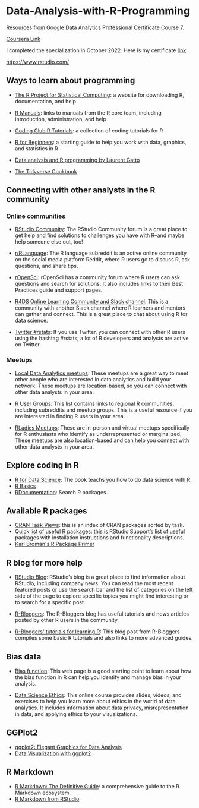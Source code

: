 # Data-Analysis-with-R-Programming

Resources from Google Data Analytics Professional Certificate Course 7.

[Coursera Link](https://www.coursera.org/learn/data-analysis-r?specialization=google-data-analytics)

I completed the specialization in October 2022. Here is my certificate [link](https://www.coursera.org/account/accomplishments/specialization/certificate/VUQDWDA6Y69F)

https://www.rstudio.com/


## Ways to learn about programming

- [The R Project for Statistical Computing](https://www.r-project.org/): a website for downloading R, documentation, and help

- [R Manuals](https://cran.r-project.org/manuals.html): links to manuals from the R core team, including introduction, administration, and help

- [Coding Club R Tutorials](https://ourcodingclub.github.io/tutorials.html): a collection of coding tutorials for R

- [R for Beginners](https://cran.r-project.org/doc/contrib/Paradis-rdebuts_en.pdf): a starting guide to help you work with data, graphics, and statistics in R

- [Data analysis and R programming by Laurent Gatto](https://lgatto.github.io/2017_11_09_Rcourse_Jena/index.html)

- [The Tidyverse Cookbook](https://rstudio-education.github.io/tidyverse-cookbook/)

## Connecting with other analysts in the R community

### Online communities

- [RStudio Community](https://community.rstudio.com/): The RStudio Community forum is a great place to get help and find solutions to challenges you have with R–and maybe help someone else out, too!

- [r/RLanguage](https://www.reddit.com/r/Rlanguage/): The R language subreddit is an active online community on the social media platform Reddit, where R users go to discuss R, ask questions, and share tips. 

- [rOpenSci](https://discuss.ropensci.org/): rOpenSci has a community forum where R users can ask questions and search for solutions. It also includes links to their Best Practices guide and support pages. 

- [R4DS Online Learning Community and Slack channel](https://www.rfordatasci.com/): This is a community with another Slack channel where R learners and mentors can gather and connect. This is a great place to chat about using R for data science. 

- [Twitter #rstats](https://twitter.com/hashtag/rstats?lang=en): If you use Twitter, you can connect with other R users using the hashtag #rstats; a lot of R developers and analysts are active on Twitter. 

### Meetups

- [Local Data Analytics meetups](https://www.meetup.com/topics/data-analytics/): These meetups are a great way to meet other people who are interested in data analytics and build your network. These meetups are location-based, so you can connect with other data analysts in your area. 

- [R User Groups](https://jumpingrivers.github.io/meetingsR/r-user-groups.html): This list contains links to regional R communities, including subreddits and meetup groups. This is a useful resource if you are interested in finding R users in your area. 

- [RLadies Meetups](https://www.meetup.com/pro/rladies): These are in-person and virtual meetups specifically for R enthusiasts who identify as underrepresented or marginalized. These meetups are also location-based and can help you connect with other data analysts in your area. 

## Explore coding in R
- [R for Data Science](https://r4ds.had.co.nz/index.html): The book teachs you how to do data science with R.
- [R Basics](http://statseducation.com/Introduction-to-R/)
- [RDocumentation](https://www.rdocumentation.org/): Search R packages.

## Available R packages
- [CRAN Task Views](https://cran.r-project.org/web/views/): this is an index of CRAN packages sorted by task.
- [Quick list of useful R packages](https://support.rstudio.com/hc/en-us/articles/201057987-Quick-list-of-useful-R-packages): this is RStudio Support’s list of useful packages with installation instructions and functionality descriptions. 
- [Karl Broman's R Package Primer](https://kbroman.org/pkg_primer/)


## R blog for more help
- [RStudio Blog](https://blog.rstudio.com/): RStudio’s blog is a great place to find information about RStudio, including company news.  You can read the most recent featured posts or use the search bar and the list of categories on the left side of the page to explore specific topics you might find interesting or to search for a specific post. 

- [R-Bloggers](https://www.r-bloggers.com/): The R-Bloggers blog has useful tutorials and news articles posted by other R users in the community. 

- [R-Bloggers' tutorials for learning R](https://www.r-bloggers.com/2015/12/how-to-learn-r-2/#h.y5b98o9o2h1r): This blog post from R-Bloggers compiles some basic R tutorials and also links to more advanced guides. 

## Bias data

- [Bias function](https://www.rdocumentation.org/packages/SimDesign/versions/2.2/topics/bias): This web page is a good starting point to learn about how the bias function in R can help you identify and manage bias in your analysis.

- [Data Science Ethics](https://datasciencebox.org/02-ethics.html): This online course provides slides, videos, and exercises to help you learn more about ethics in the world of data analytics. It includes information about data privacy, misrepresentation in data, and applying ethics to your visualizations.


## GGPlot2
- [ggplot2: Elegant Graphics for Data Analysis](https://ggplot2-book.org/)
- [Data Visualization with ggplot2](https://viz-ggplot2.rsquaredacademy.com/ggplot2-quicktour.html)

## R Markdown

- [R Markdown: The Definitive Guide](https://bookdown.org/yihui/rmarkdown/): a comprehensive guide to the R Markdown ecosystem.
- [R Markdown from RStudio](https://rmarkdown.rstudio.com/lesson-1.html)
